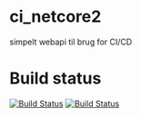 # ci_netcore2
simpelt webapi til brug for CI/CD
# Build status
[![Build Status](https://dev.azure.com/sofu0185/ci-webapi/_apis/build/status/zealande2019.ci-webapi-sofu0185?branchName=master)](https://dev.azure.com/sofu0185/ci-webapi/_build/latest?definitionId=1&branchName=master)
[![Build Status](https://dev.azure.com/mark0536/ci/_apis/build/status/MartinKierkegaard.ci_netcore2?branchName=master)](https://dev.azure.com/mark0536/ci/_build/latest?definitionId=3&branchName=master)
